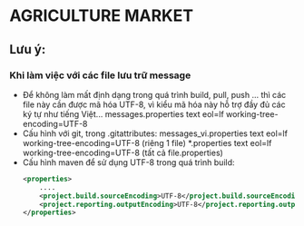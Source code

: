 # AGRICULTURE MARKET

## Lưu ý: 
### Khi làm việc với các file lưu trữ message
- Để không làm mất định dạng trong quá trình build, pull, push ... thì các file này cần được mã hóa UTF-8, vì kiểu mã 
hóa này hỗ trợ đầy đủ các ký tự như tiếng Việt... messages.properties text eol=lf working-tree-encoding=UTF-8
- Cấu hình với git, trong .gitattributes:
  messages_vi.properties text eol=lf working-tree-encoding=UTF-8 (riêng 1 file)
  *.properties text eol=lf working-tree-encoding=UTF-8 (tất cả file.properties)
- Cấu hình maven để sử dụng UTF-8 trong quá trình build:
    ````XML
    <properties>
        ....
        <project.build.sourceEncoding>UTF-8</project.build.sourceEncoding>
        <project.reporting.outputEncoding>UTF-8</project.reporting.outputEncoding>
    </properties>
